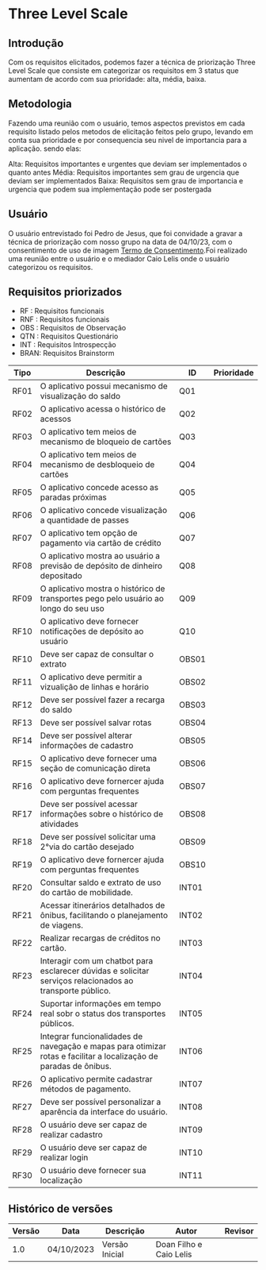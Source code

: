 # Three Level Scale 

## Introdução
Com os requisitos elicitados, podemos fazer a técnica de priorização Three Level Scale que consiste em categorizar os requisitos em 3 status que aumentam de acordo com sua prioridade: alta, média, baixa.

## Metodologia
Fazendo uma reunião com o usuário, temos aspectos previstos em cada requisito listado pelos metodos de elicitação feitos pelo grupo, levando em conta sua prioridade e por consequencia seu nivel de importancia para a aplicação. sendo elas: 

Alta: Requisitos importantes e urgentes que deviam ser implementados o quanto antes
Média: Requisitos importantes sem grau de urgencia que deviam ser implementados
Baixa: Requisitos sem grau de importancia e urgencia que podem sua implementação pode ser postergada


## Usuário

O usuário entrevistado foi Pedro de Jesus, que foi convidade a gravar a técnica de priorização com nosso grupo na data de 04/10/23, com o consentimento de uso de imagem [Termo de Consentimento](https://unbbr-my.sharepoint.com/:w:/g/personal/211061645_aluno_unb_br/EaOMpyry-npLg-Kh0Vrq0KgBRs-Yz9OoPlpqfDuAc-iuwA?e=hWkmJg).Foi realizado uma reunião entre o usuário e o mediador Caio Lelis onde o usuário categorizou os requisitos.

## Requisitos priorizados


- RF : Requisitos funcionais
- RNF : Requisitos  funcionais
- OBS : Requisitos de Observação
- QTN : Requisitos Questionário
- INT : Requisitos Introspecção
- BRAN: Requisitos Brainstorm


| Tipo   | Descrição   | ID   | Prioridade |
|--------|------------------|------|--------------|
| RF01   | O aplicativo possui mecanismo de visualização do saldo   | Q01  |              |
| RF02   | O aplicativo acessa o histórico de acessos    | Q02  |              |
| RF03   | O aplicativo tem meios de mecanismo de bloqueio de cartões     | Q03  |              |
| RF04   | O aplicativo tem meios de mecanismo de desbloqueio de cartões  | Q04  |            |
| RF05   | O aplicativo concede acesso as paradas próximas        | Q05  |          |
| RF06   | O aplicativo concede visualização a quantidade de passes    | Q06  |              |
| RF07   | O aplicativo tem opção de pagamento via cartão de crédito| Q07  |              |
| RF08   | O aplicativo mostra ao usuário a previsão de depósito de dinheiro depositado          | Q08  |              |
| RF09   | O aplicativo mostra o histórico de transportes pego pelo usuário ao longo do seu uso       | Q09  |              |
| RF10   | O aplicativo deve fornecer notificações de depósito ao usuário     | Q10  |         |
| RF10 | Deve ser capaz de consultar o extrato | OBS01 |  |
| RF11 | O aplicativo deve permitir a vizualição de linhas e horário |  OBS02  |    |
| RF12 | Deve ser possível fazer a recarga do saldo | OBS03 |  |
| RF13 | Deve ser possível salvar rotas | OBS04 |   | 
| RF14 | Deve ser possível alterar informações de cadastro  | OBS05 |  |
| RF15 | O aplicativo deve fornecer uma seção de comunicação direta  | OBS06 |  |
| RF16 | O aplicativo deve fornercer ajuda com perguntas frequentes  | OBS07 |  |
| RF17 | Deve ser possível acessar informações sobre o histórico de atividades | OBS08 |  |
| RF18 | Deve ser possível solicitar uma 2°via do cartão desejado | OBS09 |  |
| RF19 | O aplicativo deve fornercer ajuda com perguntas frequentes  | OBS10 |  |
| RF20 | Consultar saldo e extrato de uso do cartão de mobilidade. | INT01 | |
| RF21 | Acessar itinerários detalhados de ônibus, facilitando o planejamento de viagens. |INT02  | 
| RF22 | Realizar recargas de créditos no cartão. | INT03 | 
| RF23 | Interagir com um chatbot para esclarecer dúvidas e solicitar serviços relacionados ao transporte público. | INT04 | 
| RF24 | Suportar informações em tempo real sobr o status dos transportes públicos. | INT05 | 
| RF25 | Integrar funcionalidades de navegação e mapas para otimizar rotas e facilitar a localização de paradas de ônibus. | INT06 | 
| RF26 | O aplicativo permite cadastrar métodos de pagamento. | INT07 |
| RF27 | Deve ser possível personalizar a aparência da interface do usuário. | INT08 |
| RF28 | O usuário deve ser capaz de realizar cadastro | INT09 |
| RF29 | O usuário deve ser capaz de realizar login | INT10 |
| RF30 | O usuário deve fornecer sua localização | INT11 |



## **Histórico de versões** 

| Versão | Data       | Descrição            | Autor          | Revisor        |
|--------|------------|----------------------|----------------|--------------- |
| 1.0    | 04/10/2023 | Versão Inicial          | Doan Filho e Caio Lelis     |     |